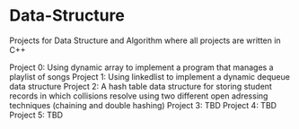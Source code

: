 # Data-Structure

Projects for Data Structure and Algorithm where all projects are written in C++

Project 0: Using dynamic array to implement a program that manages a playlist of songs
Project 1: Using linkedlist to implement a dynamic dequeue data structure
Project 2: A hash table data structure for storing student records 
           in which collisions resolve using two different open adressing techniques (chaining and double hashing)
Project 3: TBD
Project 4: TBD
Project 5: TBD

